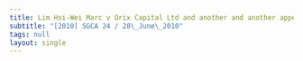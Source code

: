 ```yaml
---
title: Lim Hsi-Wei Marc v Orix Capital Ltd and another and another appeal
subtitle: "[2010] SGCA 24 / 28\_June\_2010"
tags: null
layout: single
---
```


